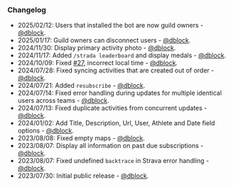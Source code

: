 ### Changelog

* 2025/02/12: Users that installed the bot are now guild owners - [@dblock](https://github.com/dblock).
* 2025/01/17: Guild owners can disconnect users - [@dblock](https://github.com/dblock).
* 2024/11/30: Display primary activity photo - [@dblock](https://github.com/dblock).
* 2024/11/17: Added `/strada leaderboard` and display medals - [@dblock](https://github.com/dblock).
* 2024/10/09: Fixed [#27](https://github.com/dblock/discord-strava/issues/27), incorrect local time - [@dblock](https://github.com/dblock).
* 2024/07/28: Fixed syncing activities that are created out of order - [@dblock](https://github.com/dblock).
* 2024/07/21: Added `resubscribe` - [@dblock](https://github.com/dblock).
* 2024/07/14: Fixed error handling during updates for multiple identical users across teams - [@dblock](https://github.com/dblock).
* 2024/07/13: Fixed duplicate activities from concurrent updates - [@dblock](https://github.com/dblock).
* 2024/01/02: Add Title, Description, Url, User, Athlete and Date field options - [@dblock](https://github.com/dblock).
* 2023/08/08: Fixed empty maps - [@dblock](https://github.com/dblock).
* 2023/08/07: Display all information on past due subscriptions - [@dblock](https://github.com/dblock).
* 2023/08/07: Fixed undefined `backtrace` in Strava error handling - [@dblock](https://github.com/dblock).
* 2023/07/30: Initial public release - [@dblock](https://github.com/dblock).
